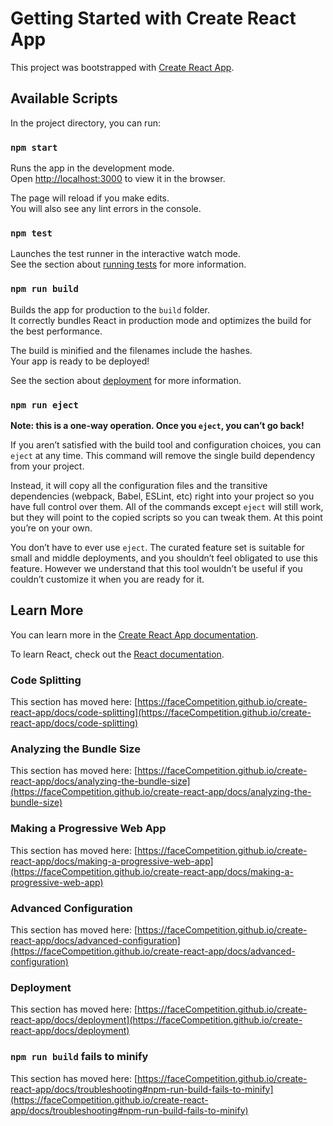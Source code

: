 # Getting Started with Create React App

This project was bootstrapped with [Create React App](https://github.com/faceCompetition/create-react-app).

## Available Scripts

In the project directory, you can run:

### `npm start`

Runs the app in the development mode.\
Open [http://localhost:3000](http://localhost:3000) to view it in the browser.

The page will reload if you make edits.\
You will also see any lint errors in the console.

### `npm test`

Launches the test runner in the interactive watch mode.\
See the section about [running tests](https://faceCompetition.github.io/create-react-app/docs/running-tests) for more information.

### `npm run build`

Builds the app for production to the `build` folder.\
It correctly bundles React in production mode and optimizes the build for the best performance.

The build is minified and the filenames include the hashes.\
Your app is ready to be deployed!

See the section about [deployment](https://faceCompetition.github.io/create-react-app/docs/deployment) for more information.

### `npm run eject`

**Note: this is a one-way operation. Once you `eject`, you can’t go back!**

If you aren’t satisfied with the build tool and configuration choices, you can `eject` at any time. This command will remove the single build dependency from your project.

Instead, it will copy all the configuration files and the transitive dependencies (webpack, Babel, ESLint, etc) right into your project so you have full control over them. All of the commands except `eject` will still work, but they will point to the copied scripts so you can tweak them. At this point you’re on your own.

You don’t have to ever use `eject`. The curated feature set is suitable for small and middle deployments, and you shouldn’t feel obligated to use this feature. However we understand that this tool wouldn’t be useful if you couldn’t customize it when you are ready for it.

## Learn More

You can learn more in the [Create React App documentation](https://faceCompetition.github.io/create-react-app/docs/getting-started).

To learn React, check out the [React documentation](https://reactjs.org/).

### Code Splitting

This section has moved here: [https://faceCompetition.github.io/create-react-app/docs/code-splitting](https://faceCompetition.github.io/create-react-app/docs/code-splitting)

### Analyzing the Bundle Size

This section has moved here: [https://faceCompetition.github.io/create-react-app/docs/analyzing-the-bundle-size](https://faceCompetition.github.io/create-react-app/docs/analyzing-the-bundle-size)

### Making a Progressive Web App

This section has moved here: [https://faceCompetition.github.io/create-react-app/docs/making-a-progressive-web-app](https://faceCompetition.github.io/create-react-app/docs/making-a-progressive-web-app)

### Advanced Configuration

This section has moved here: [https://faceCompetition.github.io/create-react-app/docs/advanced-configuration](https://faceCompetition.github.io/create-react-app/docs/advanced-configuration)

### Deployment

This section has moved here: [https://faceCompetition.github.io/create-react-app/docs/deployment](https://faceCompetition.github.io/create-react-app/docs/deployment)

### `npm run build` fails to minify

This section has moved here: [https://faceCompetition.github.io/create-react-app/docs/troubleshooting#npm-run-build-fails-to-minify](https://faceCompetition.github.io/create-react-app/docs/troubleshooting#npm-run-build-fails-to-minify)
